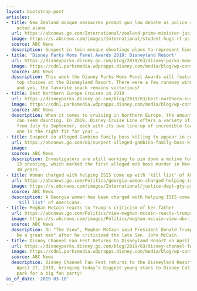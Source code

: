 ```yaml
---
layout: bootstrap-post
articles:
- title: New Zealand mosque massacres prompt gun law debate as police say shooter
    acted alone
  url: https://abcnews.go.com/International/zealand-prime-minister-jacinda-ardern-vows-stricter-gun/story?id=61759019
  image: https://s.abcnews.com/images/International/student-hugs-rt-ps-19318_hpMain_16x9_992.jpg
  source: ABC News
  description: Suspect in twin mosque shootings plans to represent himself in court.
- title: 'Disney Parks Moms Panel Awards 2019: Disneyland Resort'
  url: https://disneyparks.disney.go.com/blog/2019/03/disney-parks-moms-panel-awards-2019-disneyland-resort/
  image: https://cdn1.parksmedia.wdprapps.disney.com/media/blog/wp-content/uploads/2019/03/oieyriy63987095.jpg
  source: ABC News
  description: This week the Disney Parks Moms Panel Awards will feature our panelists’
    top choices at the Disneyland Resort. There were a few runaway winners this year,
    and yes, the favorite snack remains victorious!
- title: Best Northern Europe Cruises in 2019
  url: https://disneyparks.disney.go.com/blog/2019/03/best-northern-europe-cruises-in-2019/
  image: https://cdn1.parksmedia.wdprapps.disney.com/media/blog/wp-content/uploads/2019/03/iuwyet8739801.jpg
  source: ABC News
  description: When it comes to cruising in Northern Europe, the amount of choices
    can seem daunting. In 2019, Disney Cruise Line offers a variety of itineraries
    from July to September, each with its own line-up of incredible locales. So which
    one is the right fit for your …
- title: Suspect in alleged Gambino family boss killing to appear in court
  url: https://abcnews.go.com/US/suspect-alleged-gambino-family-boss-killing-set-court/story?id=61759602
  image: 
  source: ABC News
  description: Investigators are still working to pin down a motive for the March
    13 shooting, which marked the first alleged mob boss murder in New York in over
    30 years.
- title: Woman charged with helping ISIS come up with 'kill list' of Americans
  url: https://abcnews.go.com/Politics/georgia-woman-charged-helping-isis-online-kill-list/story?id=61760267
  image: https://s.abcnews.com/images/International/justice-dept-gty-ps-190318_hpMain_16x9_992.jpg
  source: ABC News
  description: A Georgia woman has been charged with helping ISIS come up with online
    'kill list' of Americans.
- title: Meghan McCain reacts to Trump's criticism of her father
  url: https://abcnews.go.com/Politics/view-meghan-mccain-reacts-trumps-criticism-sen-john/story?id=61759774
  image: https://s.abcnews.com/images/Politics/meghan-mccain-view-abc-jc-190318_hpMain_16x9_992.jpg
  source: ABC News
  description: On "The View", Meghan McCain said President Donald Trump "will never
    be a great man" after he criticized the late Sen. John McCain.
- title: Disney Channel Fan Fest Returns to Disneyland Resort on April 27
  url: https://disneyparks.disney.go.com/blog/2019/03/disney-channel-fan-fest-returns-to-disneyland-resort-on-april-27/
  image: https://cdn1.parksmedia.wdprapps.disney.com/media/blog/wp-content/uploads/2019/03/dcff23423476876234fi.jpg
  source: ABC News
  description: Disney Channel Fan Fest returns to the Disneyland Resort on Saturday,
    April 27, 2019, bringing today’s biggest young stars to Disney California Adventure
    park for a big fan party!
as_of_date: '2019-03-18'
---
```


